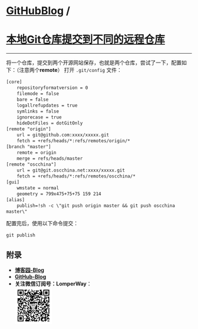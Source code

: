 [GitHubBlog](https://github.com/bbxytl/bbxytl.github.com/tree/master/blog#home--githubblog) /
=====
# [本地Git仓库提交到不同的远程仓库](https://github.com/bbxytl/bbxytl.github.com/blob/master/blog/pages/150608_本地Git仓库提交到不同的远程仓库.md#githubblog-)
---
将一个仓库，提交到两个开源网站保存，也就是两个仓库，尝试了一下，配置如下：（注意两个**remote**）
打开 `.git/config` 文件：
```shell
[core]
	repositoryformatversion = 0
	filemode = false
	bare = false
	logallrefupdates = true
	symlinks = false
	ignorecase = true
	hideDotFiles = dotGitOnly
[remote "origin"]
	url = git@github.com:xxxx/xxxxx.git
	fetch = +refs/heads/*:refs/remotes/origin/*
[branch "master"]
	remote = origin
	merge = refs/heads/master
[remote "oscchina"]
	url = git@git.oscchina.net:xxxx/xxxxx.git
	fetch = +refs/heads/*:refs/remotes/oscchina/*
[gui]
	wmstate = normal
	geometry = 799x475+75+75 159 214
[alias]
    publish=!sh -c \"git push origin master && git push oscchina master\"
```
配置完后，使用以下命令提交：
```
git publish
```

## **附录**
- **[博客园-Blog](http://bbxytl.github.io/)**
- **[GitHub-Blog](http://bbxytl.github.io/)**
- **关注微信订阅号：LomperWay**：     
    ![关注微信订阅号](./images/qrcodes/qrcode_100.jpg)

